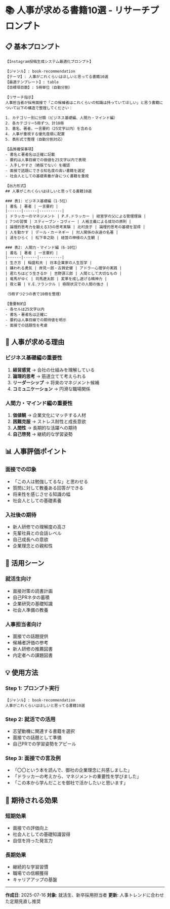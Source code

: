 # 📚 人事が求める書籍10選 - リサーチプロンプト

## 📋 基本プロンプト

```
【Instagram投稿生成システム最適化プロンプト】

【ジャンル】: book-recommendation
【テーマ】: 人事がこれくらいはほしいと思ってる書籍10選
【最適テンプレート】: table
【目標項目数】: 5冊単位（自動分割）

【リサーチ指示】
人事担当者が採用面接で「この候補者はこれくらいの知識は持っていてほしい」と思う書籍について以下の構造で整理してください：

1. カテゴリー別に分類（ビジネス基礎編、人間力・マインド編）
2. 各カテゴリー5冊ずつ、計10冊
3. 書名、著者、一言要約（25文字以内）を含める
4. 人事が重視する優先度順に配置
5. 表形式で整理（自動分割対応）

【品質確保事項】
- 書名と著者名は正確に記載
- 要約は人事目線での価値を25文字以内で表現
- 入手しやすさ（絶版でない）を確認
- 面接で話題にできる知名度の高い書籍を選定
- 社会人としての基礎素養が身につく書籍を重視

【出力形式】
## 人事がこれくらいはほしいと思ってる書籍10選

### 表1: ビジネス基礎編（1-5位）
| 書名 | 著者 | 一言要約 |
|------|------|----------|
| ドラッカーのマネジメント | P.F.ドラッカー | 経営学の父による管理理論 |
| 7つの習慣 | スティーブン・コヴィー | 人格主義による成功の原則 |
| 論理的思考力を鍛える33の思考実験 | 北村良子 | 論理的思考の基礎を習得 |
| 人を動かす | デール・カーネギー | 対人関係の永遠の名著 |
| 道をひらく | 松下幸之助 | 経営の神様の人生観 |

### 表2: 人間力・マインド編（6-10位）
| 書名 | 著者 | 一言要約 |
|------|------|----------|
| 生き方 | 稲盛和夫 | 日本企業家の人生哲学 |
| 嫌われる勇気 | 岸見一郎・古賀史健 | アドラー心理学の実践 |
| 君たちはどう生きるか | 吉野源三郎 | 人間として大切なもの |
| 竜馬がゆく | 司馬遼太郎 | 変革を成し遂げる精神力 |
| 夜と霧 | V.E.フランクル | 極限状況での人間の強さ |

（5冊ずつ2つの表で10冊を整理）

【重要制約】
- 各セルは25文字以内
- 書名・著者名は正確に
- 要約は人事目線での期待値を明示
- 面接での話題性を考慮
```

## 🎯 人事が求める理由

### ビジネス基礎編の重要性
1. **経営感覚** → 会社の仕組みを理解している
2. **論理的思考** → 筋道立てて考えられる
3. **リーダーシップ** → 将来のマネジメント候補
4. **コミュニケーション** → 円滑な職場関係

### 人間力・マインド編の重要性
1. **価値観** → 企業文化にマッチする人材
2. **困難克服** → ストレス耐性と成長意欲
3. **人間性** → 長期的な活躍への期待
4. **自己啓発** → 継続的な学習姿勢

## 📊 人事評価ポイント

### 面接での印象
- 「この人は勉強してるな」と思わせる
- 質問に対して教養ある回答ができる
- 将来性を感じさせる知識の幅
- 社会人としての基礎素養

### 入社後の期待
- 新人研修での理解度の高さ
- 先輩社員との会話レベル
- 自己成長への意欲
- 企業理念との親和性

## 🔄 活用シーン

### 就活生向け
- 面接対策の読書計画
- 自己PRネタの蓄積
- 企業研究の基礎知識
- 社会人準備の教養

### 人事担当者向け
- 面接での話題提供
- 候補者評価の参考
- 新人研修の推薦図書
- 内定者への課題図書

## 💡 使用方法

### Step 1: プロンプト実行
```
【ジャンル】: book-recommendation
人事がこれくらいはほしいと思ってる書籍10選
```

### Step 2: 就活での活用
- 志望動機に関連する書籍を選択
- 面接での話題として準備
- 自己PRでの学習姿勢をアピール

### Step 3: 面接での言及例
- 「〇〇という本を読んで、御社の企業理念に共感しました」
- 「ドラッカーの考えから、マネジメントの重要性を学びました」
- 「この本から学んだことを御社で活かしたいと思います」

## 🎯 期待される効果

### 短期効果
- 面接での評価向上
- 社会人としての基礎知識習得
- 自信を持った発言力

### 長期効果
- 継続的な学習習慣
- 職場での信頼獲得
- キャリアアップの基盤

---

**作成日**: 2025-07-16
**対象**: 就活生、新卒採用担当者
**更新**: 人事トレンドに合わせた定期見直し推奨